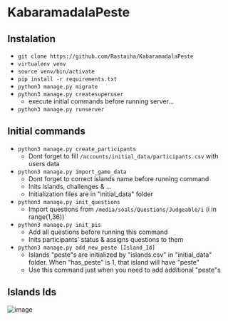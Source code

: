 # KabaramadalaPeste

## Instalation

- `git clone https://github.com/Rastaiha/KabaramadalaPeste`
- `virtualenv venv`
- `source venv/bin/activate`
- `pip install -r requirements.txt`
- `python3 manage.py migrate`
- `python3 manage.py createsuperuser`
  - execute initial commands before running server...
- `python3 manage.py runserver`


## Initial commands

- `python3 manage.py create_participants`
  - Dont forget to fill `/accounts/initial_data/participants.csv` with users data
- `python3 manage.py import_game_data`
  - Dont forget to correct islands name before running command
  - Inits islands, challenges & ...
  - Initialization files are in "initial_data" folder
- `python3 manage.py init_questions`
  - Import questions from `/media/soals/Questions/Judgeable/i` (i in range(1,36))` 
- `python3 manage.py init_pis`
  - Add all questions before running this command
  - Inits participants' status & assigns questions to them
- `python3 manage.py add_new_peste [Island_Id]`
  - Islands "peste"s are initialized by "islands.csv" in "initial_data" folder. When "has_peste" is 1, that island will have "peste"
  - Use this command just when you need to add additional "peste"s 

## Islands Ids
![image](https://user-images.githubusercontent.com/79265051/160621775-b4a716c4-2ecb-40cb-8d47-3617cedceb59.png)
